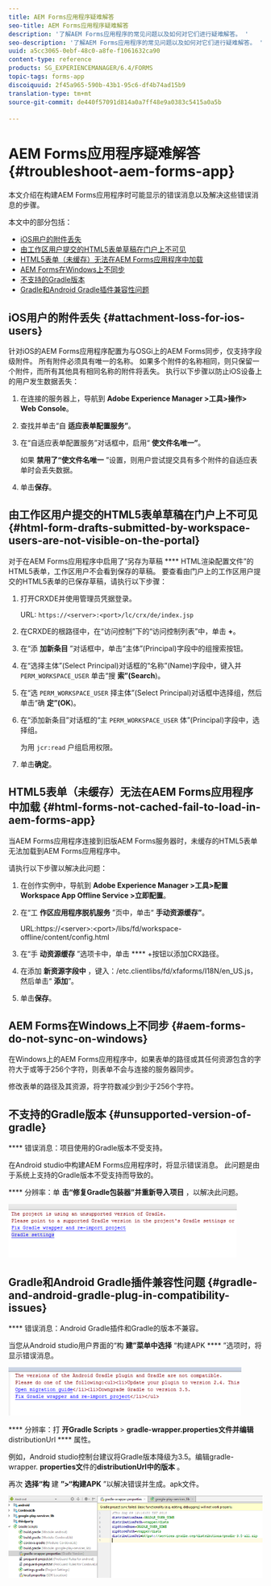 ```yaml
---
title: AEM Forms应用程序疑难解答
seo-title: AEM Forms应用程序疑难解答
description: '了解AEM Forms应用程序的常见问题以及如何对它们进行疑难解答。 '
seo-description: '了解AEM Forms应用程序的常见问题以及如何对它们进行疑难解答。 '
uuid: a5cc3065-0ebf-48c0-a8fe-f1061632ca90
content-type: reference
products: SG_EXPERIENCEMANAGER/6.4/FORMS
topic-tags: forms-app
discoiquuid: 2f45a965-590b-43b1-95c6-df4b74ad15b9
translation-type: tm+mt
source-git-commit: de440f57091d814a0a7ff48e9a0383c5415a0a5b

---
```



# AEM Forms应用程序疑难解答 {#troubleshoot-aem-forms-app}

本文介绍在构建AEM Forms应用程序时可能显示的错误消息以及解决这些错误消息的步骤。

本文中的部分包括：

* [iOS用户的附件丢失](/help/forms/using/issues-aem-forms-app.md#attachment-loss-for-ios-users)
* [由工作区用户提交的HTML5表单草稿在门户上不可见](/help/forms/using/issues-aem-forms-app.md#html-form-drafts-submitted-by-workspace-users-are-not-visible-on-the-portal)
* [HTML5表单（未缓存）无法在AEM Forms应用程序中加载](/help/forms/using/issues-aem-forms-app.md#html-forms-not-cached-fail-to-load-in-aem-forms-app)
* [AEM Forms在Windows上不同步](/help/forms/using/issues-aem-forms-app.md#aem-forms-do-not-sync-on-windows)
* [不支持的Gradle版本](/help/forms/using/issues-aem-forms-app.md#unsupported-version-of-gradle)
* [Gradle和Android Gradle插件兼容性问题](/help/forms/using/issues-aem-forms-app.md#gradle-and-android-gradle-plug-in-compatibility-issues)

## iOS用户的附件丢失 {#attachment-loss-for-ios-users}

针对iOS的AEM Forms应用程序配置为与OSGi上的AEM Forms同步，仅支持字段级附件。 所有附件必须具有唯一的名称。 如果多个附件的名称相同，则只保留一个附件，而所有其他具有相同名称的附件将丢失。 执行以下步骤以防止iOS设备上的用户发生数据丢失：

1. 在连接的服务器上，导航到 **Adobe Experience Manager >工具>操作> Web Console**。
1. 查找并单击“自 **适应表单配置服务”**。
1. 在“自适应表单配置服务”对话框中，启用“ **使文件名唯一”**。

   如果 **禁用了“使文件名唯一** ”设置，则用户尝试提交具有多个附件的自适应表单时会丢失数据。

1. 单击&#x200B;**保存**。

## 由工作区用户提交的HTML5表单草稿在门户上不可见 {#html-form-drafts-submitted-by-workspace-users-are-not-visible-on-the-portal}

对于在AEM Forms应用程序中启用了“另存为草稿 **** HTML渲染配置文件”的HTML5表单，工作区用户不会看到保存的草稿。 要查看由门户上的工作区用户提交的HTML5表单的已保存草稿，请执行以下步骤：

1. 打开CRXDE并使用管理员凭据登录。

   URL: `https://<server>:<port>/lc/crx/de/index.jsp`

1. 在CRXDE的根路径中，在“访问控制”下的“访问控制列表”中，单击 **+**。
1. 在“添 **加新条目** ”对话框中，单击“主体”(Principal)字段中的组搜索按钮。
1. 在“选择主体”(Select Principal)对话框的“名称”(Name)字段中，键入并 `PERM_WORKSPACE_USER` 单击“搜 **索”(Search**)。
1. 在“选 `PERM_WORKSPACE_USER` 择主体”(Select Principal)对话框中选择组，然后单击“确 **定”(OK**)。
1. 在“添加新条目”对话框的“主 `PERM_WORKSPACE_USER` 体”(Principal)字段中，选择组。

   为用 `jcr:read` 户组启用权限。

1. 单击&#x200B;**确定**。

## HTML5表单（未缓存）无法在AEM Forms应用程序中加载 {#html-forms-not-cached-fail-to-load-in-aem-forms-app}

当AEM Forms应用程序连接到旧版AEM Forms服务器时，未缓存的HTML5表单无法加载到AEM Forms应用程序中。

请执行以下步骤以解决此问题：

1. 在创作实例中，导航到 **Adobe Experience Manager >工具>配置Workspace App Offline Service >立即配置**。
1. 在“工 **作区应用程序脱机服务** ”页中，单击“ **手动资源缓存”**。

   URL:https://&lt;server>:&lt;port>/libs/fd/workspace-offline/content/config.html

1. 在“手 **动资源缓存** ”选项卡中，单击 **** +按钮以添加CRX路径。
1. 在添加 **新资源字段中** ，键入：/etc.clientlibs/fd/xfaforms/I18N/en_US.js，然后单击“ **添加**”。
1. 单击&#x200B;**保存**。

## AEM Forms在Windows上不同步 {#aem-forms-do-not-sync-on-windows}

在Windows上的AEM Forms应用程序中，如果表单的路径或其任何资源包含的字符大于或等于256个字符，则表单不会与连接的服务器同步。

修改表单的路径及其资源，将字符数减少到少于256个字符。

## 不支持的Gradle版本 {#unsupported-version-of-gradle}

**** 错误消息：项目使用的Gradle版本不受支持。

在Android studio中构建AEM Forms应用程序时，将显示错误消息。 此问题是由于系统上支持的Gradle版本不受支持而导致的。

**** 分辨率：单 **击“修复Gradle包装器”并重新导入项目** ，以解决此问题。

![gradle_unsupported_version](assets/gradle_unsupported_version.png)

## Gradle和Android Gradle插件兼容性问题 {#gradle-and-android-gradle-plug-in-compatibility-issues}

**** 错误消息：Android Gradle插件和Gradle的版本不兼容。

当您从Android studio用户界面的“构 **建”菜单中选择** “构建APK **** ”选项时，将显示错误消息。

![gradle_plugin_compatibility](assets/gradle_plugin_compatibility.png)

**** 分辨率：打 **开Gradle Scripts** > **gradle-wrapper.properties文件并编辑** distributionUrl **** 属性。

例如，Android studio控制台建议将Gradle版本降级为3.5。编辑gradle-wrapper. **properties文**&#x200B;件的&#x200B;**distributionUrl中的版本** 。

再次 **选择“构** 建 **”>“构建APK** ”以解决错误并生成。apk文件。

![gradle_wrapper_properties](assets/gradle_wrapper_properties.png)

